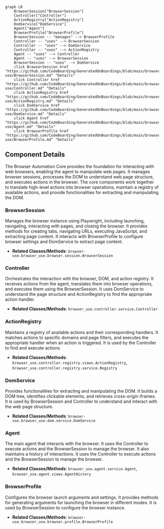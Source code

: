 ```mermaid
graph LR
    BrowserSession["BrowserSession"]
    Controller["Controller"]
    ActionRegistry["ActionRegistry"]
    DomService["DomService"]
    Agent["Agent"]
    BrowserProfile["BrowserProfile"]
    BrowserSession -- "manages" --> BrowserProfile
    Controller -- "uses" --> BrowserSession
    Controller -- "uses" --> DomService
    Controller -- "uses" --> ActionRegistry
    Agent -- "uses" --> Controller
    Agent -- "uses" --> BrowserSession
    BrowserSession -- "uses" --> DomService
    click BrowserSession href "https://github.com/CodeBoarding/GeneratedOnBoardings/blob/main/browser-use/BrowserSession.md" "Details"
    click Controller href "https://github.com/CodeBoarding/GeneratedOnBoardings/blob/main/browser-use/Controller.md" "Details"
    click ActionRegistry href "https://github.com/CodeBoarding/GeneratedOnBoardings/blob/main/browser-use/ActionRegistry.md" "Details"
    click DomService href "https://github.com/CodeBoarding/GeneratedOnBoardings/blob/main/browser-use/DomService.md" "Details"
    click Agent href "https://github.com/CodeBoarding/GeneratedOnBoardings/blob/main/browser-use/Agent.md" "Details"
    click BrowserProfile href "https://github.com/CodeBoarding/GeneratedOnBoardings/blob/main/browser-use/BrowserProfile.md" "Details"
```

## Component Details

The Browser Automation Core provides the foundation for interacting with web browsers, enabling the agent to manipulate web pages. It manages browser sessions, processes the DOM to understand web page structure, and executes actions in the browser. The core components work together to translate high-level actions into browser operations, maintain a registry of available actions, and provide functionalities for extracting and manipulating the DOM.

### BrowserSession
Manages the browser instance using Playwright, including launching, navigating, interacting with pages, and closing the browser. It provides methods for creating tabs, navigating URLs, executing JavaScript, and extracting page content. It interacts with BrowserProfile to configure browser settings and DomService to extract page content.
- **Related Classes/Methods**: `browser-use.browser_use.browser.session.BrowserSession`

### Controller
Orchestrates the interaction with the browser, DOM, and action registry. It receives actions from the agent, translates them into browser operations, and executes them using the BrowserSession. It uses DomService to understand the page structure and ActionRegistry to find the appropriate action handler.
- **Related Classes/Methods**: `browser_use.controller.service.Controller`

### ActionRegistry
Maintains a registry of available actions and their corresponding handlers. It matches actions to specific domains and page filters, and executes the appropriate handler when an action is triggered. It is used by the Controller to find and execute actions.
- **Related Classes/Methods**: `browser_use.controller.registry.views.ActionRegistry`, `browser_use.controller.registry.service.Registry`

### DomService
Provides functionalities for extracting and manipulating the DOM. It builds a DOM tree, identifies clickable elements, and retrieves cross-origin iframes. It is used by BrowserSession and Controller to understand and interact with the web page structure.
- **Related Classes/Methods**: `browser-use.browser_use.dom.service.DomService`

### Agent
The main agent that interacts with the browser. It uses the Controller to execute actions and the BrowserSession to manage the browser. It also maintains a history of interactions. It uses the Controller to execute actions and the BrowserSession to manage the browser.
- **Related Classes/Methods**: `browser_use.agent.service.Agent`, `browser_use.agent.views.AgentHistory`

### BrowserProfile
Configures the browser launch arguments and settings. It provides methods for generating arguments for launching the browser in different modes. It is used by BrowserSession to configure the browser instance.
- **Related Classes/Methods**: `browser-use.browser_use.browser.profile.BrowserProfile`